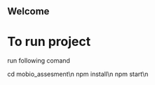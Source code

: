 ## Welcome 

# To run project 

run following comand

cd mobio_assesment\n
npm install\n
npm start\n




